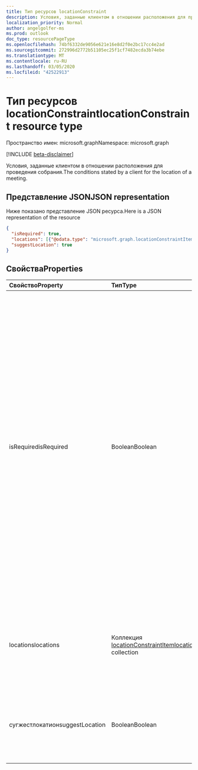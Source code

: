 ```yaml
---
title: Тип ресурсов locationConstraint
description: Условия, заданные клиентом в отношении расположения для проведения собрания.
localization_priority: Normal
author: angelgolfer-ms
ms.prod: outlook
doc_type: resourcePageType
ms.openlocfilehash: 74bf6332de9056e621e16e8d2f0e2bc17cc4e2ad
ms.sourcegitcommit: 272996d2772b51105ec25f1cf7482ecda3b74ebe
ms.translationtype: MT
ms.contentlocale: ru-RU
ms.lasthandoff: 03/05/2020
ms.locfileid: "42522913"
---
```

# <a name="locationconstraint-resource-type"></a><span data-ttu-id="18ecb-103">Тип ресурсов locationConstraint</span><span class="sxs-lookup"><span data-stu-id="18ecb-103">locationConstraint resource type</span></span>

<span data-ttu-id="18ecb-104">Пространство имен: microsoft.graph</span><span class="sxs-lookup"><span data-stu-id="18ecb-104">Namespace: microsoft.graph</span></span>

[!INCLUDE [beta-disclaimer](../../includes/beta-disclaimer.md)]

<span data-ttu-id="18ecb-105">Условия, заданные клиентом в отношении расположения для проведения собрания.</span><span class="sxs-lookup"><span data-stu-id="18ecb-105">The conditions stated by a client for the location of a meeting.</span></span>

## <a name="json-representation"></a><span data-ttu-id="18ecb-106">Представление JSON</span><span class="sxs-lookup"><span data-stu-id="18ecb-106">JSON representation</span></span>

<span data-ttu-id="18ecb-107">Ниже показано представление JSON ресурса.</span><span class="sxs-lookup"><span data-stu-id="18ecb-107">Here is a JSON representation of the resource</span></span>

<!-- {
  "blockType": "resource",
  "optionalProperties": [

  ],
  "@odata.type": "microsoft.graph.locationConstraint"
}-->

```json
{
  "isRequired": true,
  "locations": [{"@odata.type": "microsoft.graph.locationConstraintItem"}],
  "suggestLocation": true
}

```
## <a name="properties"></a><span data-ttu-id="18ecb-108">Свойства</span><span class="sxs-lookup"><span data-stu-id="18ecb-108">Properties</span></span>
| <span data-ttu-id="18ecb-109">Свойство</span><span class="sxs-lookup"><span data-stu-id="18ecb-109">Property</span></span>     | <span data-ttu-id="18ecb-110">Тип</span><span class="sxs-lookup"><span data-stu-id="18ecb-110">Type</span></span>   |<span data-ttu-id="18ecb-111">Описание</span><span class="sxs-lookup"><span data-stu-id="18ecb-111">Description</span></span>|
|:---------------|:--------|:----------|
|<span data-ttu-id="18ecb-112">isRequired</span><span class="sxs-lookup"><span data-stu-id="18ecb-112">isRequired</span></span>|<span data-ttu-id="18ecb-113">Boolean</span><span class="sxs-lookup"><span data-stu-id="18ecb-113">Boolean</span></span>|<span data-ttu-id="18ecb-p101">Клиент запрашивает у службы включение в отклик данных о расположении для проведения собрания. Если задано значение true и все ресурсы заняты, [findMeetingTimes](../api/user-findmeetingtimes.md) не вернет вариантов времени для проведения собрания. Если задано значение false и все ресурсы заняты, **findMeetingTimes** все равно будет искать варианты времени для проведения собрания, но без указания расположений.</span><span class="sxs-lookup"><span data-stu-id="18ecb-p101">The client requests the service to include in the response a meeting location for the meeting. If this is true and all the resources are busy, [findMeetingTimes](../api/user-findmeetingtimes.md) will not return any meeting time suggestions. If this is false and all the resources are busy, **findMeetingTimes** would still look for meeting times without locations.</span></span> |
|<span data-ttu-id="18ecb-117">locations</span><span class="sxs-lookup"><span data-stu-id="18ecb-117">locations</span></span>|<span data-ttu-id="18ecb-118">Коллекция [locationConstraintItem](locationconstraintitem.md)</span><span class="sxs-lookup"><span data-stu-id="18ecb-118">[locationConstraintItem](locationconstraintitem.md) collection</span></span>|<span data-ttu-id="18ecb-119">Ограниченные сведения об одном или нескольких расположениях, которые клиент запрашивает для собрания.</span><span class="sxs-lookup"><span data-stu-id="18ecb-119">Constraint information for one or more locations that the client requests for the meeting.</span></span>|
|<span data-ttu-id="18ecb-120">сугжестлокатион</span><span class="sxs-lookup"><span data-stu-id="18ecb-120">suggestLocation</span></span>|<span data-ttu-id="18ecb-121">Boolean</span><span class="sxs-lookup"><span data-stu-id="18ecb-121">Boolean</span></span>|<span data-ttu-id="18ecb-122">Клиент запрашивает у службы один или несколько вариантов расположений для проведения собрания.</span><span class="sxs-lookup"><span data-stu-id="18ecb-122">The client requests the service to suggest one or more meeting locations.</span></span>|

<!-- uuid: 8fcb5dbc-d5aa-4681-8e31-b001d5168d79
2015-10-25 14:57:30 UTC -->
<!--
{
  "type": "#page.annotation",
  "description": "locationConstraint resource",
  "keywords": "",
  "section": "documentation",
  "tocPath": "",
  "suppressions": []
}
-->

